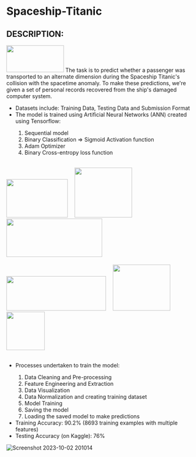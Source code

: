 # Spaceship-Titanic
## DESCRIPTION:
<img src="https://www.analyticsvidhya.com/wp-content/uploads/2015/06/kaggle-logo-transparent-300.png?raw=true" width="150"  height="70">
The task is to predict whether a passenger was transported to an alternate dimension during the Spaceship Titanic's collision with the spacetime anomaly. To make these predictions, we're given a set of personal records recovered from the ship's damaged computer system.
<ul>
  <li>Datasets include: Training Data, Testing Data and Submission Format</li>
  <li>The model is trained using Artificial Neural Networks (ANN) created using Tensorflow:</li>
  <ol>
    <li>Sequential model</li>
    <li>Binary Classification => Sigmoid Activation function</li>
    <li>Adam Optimizer</li>
    <li>Binary Cross-entropy loss function</li>
  </ol>
</ul>
<br>

<div>
  <span>
    <img src="https://cdn-images-1.medium.com/max/1200/1*eFRgat2Iy6wZpi_DEItKgA.png?raw=true" width="160" height="100">&emsp;
    <img src="https://escape2020.github.io/school2022/img/numpy.png?raw=true" width="150" height="130">&emsp;
    <img src="https://hutsons-hacks.info/wp-content/uploads/2020/09/1200px-Pandas_logo.svg_-1-1024x414.png?raw=true" width="250" height="100">&emsp;
  </span>
</div>
<br>
<div>
  <span>
    <img src="https://neuraspike.com/wp-content/uploads/2020/12/matplotlib-logo.png?raw=true" width="260" height="90">&emsp;
    <img src="https://th.bing.com/th/id/OIP.MktaLr4yTFsiU51HcFP7FwHaFj?pid=ImgDet&rs=1?raw=true" height="120" width="150">&emsp;
    <img src="https://th.bing.com/th/id/OIP.nUYOwBlsmc2xTLmGRzBTCQHaHa?pid=ImgDet&rs=1?raw=true" height="100" width="100">
  </span>
</div>
<br>
<ul>
  <li>Processes undertaken to train the model:</li>
  <ol>
    <li>Data Cleaning and Pre-processing</li>
    <li>Feature Engineering and Extraction</li>
    <li>Data Visualization</li>
    <li>Data Normalization and creating training dataset</li>
    <li>Model Training</li>
    <li>Saving the model</li>
    <li>Loading the saved model to make predictions</li>
  </ol>
  <li>Training Accuracy: 90.2% (8693 training examples with multiple features)</li>
  <li>Testing Accuracy (on Kaggle): 76%</li>
</ul>

![Screenshot 2023-10-02 201014](https://github.com/lordsid003/Spaceship-Titanic-/assets/119743101/37d7df08-3a0b-40db-9a2d-73e130f89a74)
